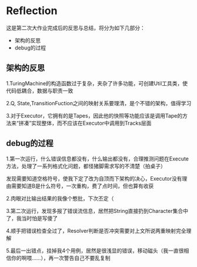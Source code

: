 # Reflection

这是第二次大作业完成后的反思与总结，将分为如下几部分：

+ 架构的反思
+ debug的过程

## 架构的反思

1.TuringMachine的构造函数过于复杂，夹杂了许多功能，可创建Util工具类，使代码低耦合，数据与职责一致

2.Q, State,TransitionFuction之间的映射关系要理清，是个不错的架构，值得学习

3.对于Executor，它拥有的是Tapes，因此他的快照等功能应该是调用Tape的方法来“拼凑”实现整体，而不应该在Executor中调用到Tracks层面

## debug的过程

1.第一次运行，什么错误信息都没有，什么输出都没有，合理推测问题在Execute方法，处理了一系列格式化问题，都怪猪脚需求写的不清楚（拍桌子）

发现需要知道空格符号，使我下定了改为自顶而下架构的决心，Executor没有理由需要知道B是什么符号，一次重构，费了点时间，但也算有收获

2.肉眼对比输出结果的我像个憨批，下次丕定（

3.第二次运行，发现多报了错误流信息，居然把String直接扔到Character集合中了，我当时怕是写傻了

4.顺手把错误检查全过了，Resolver判断是否冲突需要对上文所说两重映射完全理解

5.最后一出错点，挂掉我4个用例，居然是很浅显的错误，移动磁头（我一直很相信你的啊喂……），再一次警告自己不要乱复制

